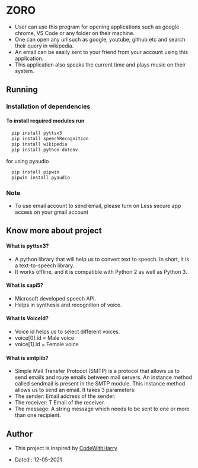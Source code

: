 # ZORO

- User can use this program for opening applications such as google chrome, VS Code or any folder on their machine.
- One can open any url such as google, youtube, github etc and search their query in wikipedia.
- An email can be easily sent to your friend from your account using this application.
- This application also speaks the current time and plays music on their system.

## Running

### Installation of dependencies

#### To install required modules run

```bash
  pip install pyttsx3
  pip install speechRecognition
  pip install wikipedia
  pip install python-dotenv
```
for using pyaudio
```bash
  pip install pipwin
  pipwin install pyaudio
```
### Note

- To use email account to send email, please turn on Less secure app access on your gmail account

## Know more about project

#### What is pyttsx3?

- A python library that will help us to convert text to speech. In short, it is a text-to-speech library.
- It works offline, and it is compatible with Python 2 as well as Python 3.

#### What is sapi5?

- Microsoft developed speech API.
- Helps in synthesis and recognition of voice.

#### What Is VoiceId?

- Voice id helps us to select different voices.
- voice[0].id = Male voice 
- voice[1].id = Female voice

#### What is smtplib?

- Simple Mail Transfer Protocol (SMTP) is a protocol that allows us to send emails and route emails between mail servers. An instance method called sendmail is present in the SMTP module. This instance method allows us to send an email.  It takes 3 parameters:
- The sender: Email address of the sender.
- The receiver: T Email of the receiver.
- The message: A string message which needs to be sent to one or more than one recipient.

## Author

- This project is inspired by [CodeWithHarry](https://youtube.com/playlist?list=PLu0W_9lII9agICnT8t4iYVSZ3eykIAOME)

- Dated : 12-05-2021

